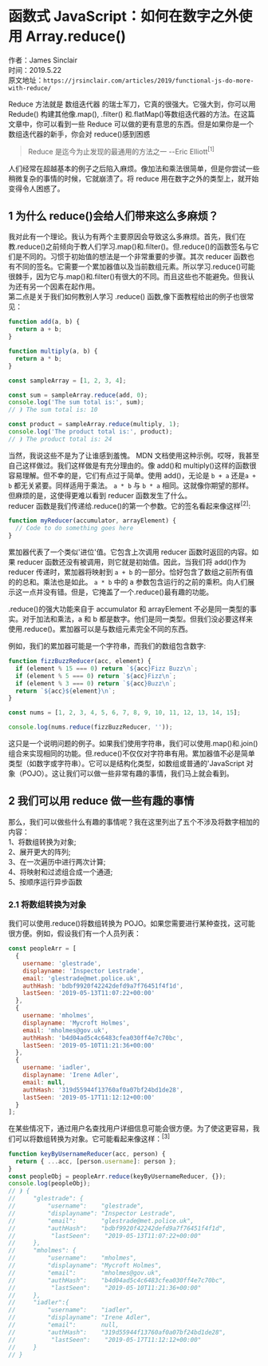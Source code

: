 # 函数式 JavaScript：如何在数字之外使用 Array.reduce()

作者：James Sinclair  
时间：2019.5.22  
原文地址：`https://jrsinclair.com/articles/2019/functional-js-do-more-with-reduce/`

Reduce 方法就是 数组迭代器 的瑞士军刀，它真的很强大。它强大到，你可以用 Redude()
构建其他像.map(), .filter() 和.flatMap()等数组迭代器的方法。在这篇文章中，你可以看到一些 Reduce 可以做的更有意思的东西。但是如果你是一个数组迭代器的新手，你会对 reduce()感到困惑

> Reduce 是迄今为止发现的最通用的方法之一
> --Eric Elliott<sup>[1]</sup>

人们经常在超越基本的例子之后陷入麻烦。像加法和乘法很简单，但是你尝试一些稍微复杂的事情的时候，它就崩溃了。将 reduce 用在数字之外的类型上，就开始变得令人困惑了。

## 1 为什么 reduce()会给人们带来这么多麻烦？

我对此有一个理论。我认为有两个主要原因会导致这么多麻烦。首先，我们在教.reduce()之前倾向于教人们学习.map()和.filter()。但.reduce()的函数签名与它们是不同的。习惯于初始值的想法是一个非常重要的步骤。其次 reducer 函数也有不同的签名。它需要一个累加器值以及当前数组元素。所以学习.reduce()可能很棘手，因为它与.map()和.filter()有很大的不同。而且这些也不能避免。但我认为还有另一个因素在起作用。  
第二点是关于我们如何教别人学习 .reduce() 函数,像下面教程给出的例子也很常见：

```js
function add(a, b) {
  return a + b;
}

function multiply(a, b) {
  return a * b;
}

const sampleArray = [1, 2, 3, 4];

const sum = sampleArray.reduce(add, 0);
console.log('The sum total is:', sum);
// ⦘ The sum total is: 10

const product = sampleArray.reduce(multiply, 1);
console.log('The product total is:', product);
// ⦘ The product total is: 24
```

当然，我说这些不是为了让谁感到羞愧。 MDN 文档使用这种示例。哎呀，我甚至自己这样做过。我们这样做是有充分理由的。像 add()和 multiply()这样的函数很容易理解。但不幸的是，它们有点过于简单。使用 add()，无论是 `b + a` 还是`a + b` 都无关紧要。同样适用于乘法。 `a * b` 与 `b * a` 相同。这就像你期望的那样。但麻烦的是，这使得更难以看到 reducer 函数发生了什么。  
reducer 函数是我们传递给.reduce()的第一个参数。它的签名看起来像这样<sup>[2]</sup>:

```js
function myReducer(accumulator, arrayElement) {
  // Code to do something goes here
}
```

累加器代表了一个类似'进位'值。它包含上次调用 reducer 函数时返回的内容。如果 reducer 函数还没有被调用，则它就是初始值。因此，当我们将 add()作为 reducer 传递时，累加器将映射到 `a + b` 的一部分。恰好包含了数组之前所有值的的总和。乘法也是如此。 `a * b` 中的 a 参数包含运行的之前的乘积。向人们展示这一点并没有错。但是，它掩盖了一个.reduce()最有趣的功能。

.reduce()的强大功能来自于 accumulator 和 arrayElement 不必是同一类型的事实。对于加法和乘法，a 和 b 都是数字。他们是同一类型。但我们没必要这样来使用.reduce()。累加器可以是与数组元素完全不同的东西。

例如，我们的累加器可能是一个字符串，而我们的数组包含数字:

```js
function fizzBuzzReducer(acc, element) {
  if (element % 15 === 0) return `${acc}Fizz Buzz\n`;
  if (element % 5 === 0) return `${acc}Fizz\n`;
  if (element % 3 === 0) return `${acc}Buzz\n`;
  return `${acc}${element}\n`;
}

const nums = [1, 2, 3, 4, 5, 6, 7, 8, 9, 10, 11, 12, 13, 14, 15];

console.log(nums.reduce(fizzBuzzReducer, ''));
```

这只是一个说明问题的例子。如果我们使用字符串，我们可以使用.map()和.join()组合来实现相同的功能。但.reduce()不仅仅对字符串有用。累加器值不必是简单类型（如数字或字符串）。它可以是结构化类型，如数组或普通的'JavaScript 对象（PO​​JO）。这让我们可以做一些非常有趣的事情，我们马上就会看到。

## 2 我们可以用 reduce 做一些有趣的事情

那么，我们可以做些什么有趣的事情呢？我在这里列出了五个不涉及将数字相加的内容：  
1、将数组转换为对象;  
2、展开更大的阵列;  
3、在一次遍历中进行两次计算;  
4、将映射和过滤组合成一个通道;  
5、按顺序运行异步函数

### 2.1 将数组转换为对象

我们可以使用.reduce()将数组转换为 POJO。如果您需要进行某种查找，这可能很方便。例如，假设我们有一个人员列表：

```js
const peopleArr = [
  {
    username: 'glestrade',
    displayname: 'Inspector Lestrade',
    email: 'glestrade@met.police.uk',
    authHash: 'bdbf9920f42242defd9a7f76451f4f1d',
    lastSeen: '2019-05-13T11:07:22+00:00'
  },
  {
    username: 'mholmes',
    displayname: 'Mycroft Holmes',
    email: 'mholmes@gov.uk',
    authHash: 'b4d04ad5c4c6483cfea030ff4e7c70bc',
    lastSeen: '2019-05-10T11:21:36+00:00'
  },
  {
    username: 'iadler',
    displayname: 'Irene Adler',
    email: null,
    authHash: '319d55944f13760af0a07bf24bd1de28',
    lastSeen: '2019-05-17T11:12:12+00:00'
  }
];
```

在某些情况下，通过用户名查找用户详细信息可能会很方便。为了使这更容易，我们可以将数组转换为对象。它可能看起来像这样：<sup>[3]</sup>

```js
function keyByUsernameReducer(acc, person) {
  return { ...acc, [person.username]: person };
}
const peopleObj = peopleArr.reduce(keyByUsernameReducer, {});
console.log(peopleObj);
// ⦘ {
//     "glestrade": {
//         "username":    "glestrade",
//         "displayname": "Inspector Lestrade",
//         "email":       "glestrade@met.police.uk",
//         "authHash":    "bdbf9920f42242defd9a7f76451f4f1d",
//          "lastSeen":    "2019-05-13T11:07:22+00:00"
//     },
//     "mholmes": {
//         "username":    "mholmes",
//         "displayname": "Mycroft Holmes",
//         "email":       "mholmes@gov.uk",
//         "authHash":    "b4d04ad5c4c6483cfea030ff4e7c70bc",
//          "lastSeen":    "2019-05-10T11:21:36+00:00"
//     },
//     "iadler":{
//         "username":    "iadler",
//         "displayname": "Irene Adler",
//         "email":       null,
//         "authHash":    "319d55944f13760af0a07bf24bd1de28",
//          "lastSeen":    "2019-05-17T11:12:12+00:00"
//     }
// }
```
